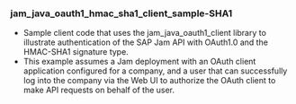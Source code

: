 ### jam_java_oauth1_hmac_sha1_client_sample-SHA1
* Sample client code that uses the jam_java_oauth1_client library to illustrate authentication of the SAP Jam API with OAuth1.0 and the HMAC-SHA1 signature type.
* This example assumes a Jam deployment with an OAuth client application configured for a company, and a user that can successfully log into the company via the Web UI to authorize the OAuth client to make API requests on behalf of the user.